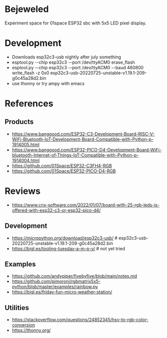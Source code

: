 # Bejeweled

Experiment space for 01space ESP32 sbc with 5x5 LED pixel display.

# Development
- Downloads esp32c3-usb nightly after july something
- esptool.py --chip esp32c3 --port /dev/ttyACM0 erase_flash
- esptool.py --chip esp32c3 --port /dev/ttyACM0 --baud 460800 write_flash -z 0x0 esp32c3-usb-20220725-unstable-v1.19.1-209-g0c45a28d2.bin
- use thonny or try ampy with emacs

# References

## Products
- https://www.banggood.com/ESP32-C3-Development-Board-RISC-V-WiFi-Bluetooth-IoT-Development-Board-Compatible-with-Python-p-1914005.html
- https://www.banggood.com/ESP32-PICO-D4-Development-Board-WiFi-bluetooth-Internet-of-Things-IoT-Compatible-with-Python-p-1914004.html
- https://github.com/01Space/ESP32-C3FH4-RGB
- https://github.com/01Space/ESP32-PICO-D4-RGB

# Reviews
- https://www.cnx-software.com/2022/01/07/board-with-25-rgb-leds-is-offered-with-esp32-c3-or-esp32-pico-d4/

## Development
- https://micropython.org/download/esp32c3-usb/ # esp32c3-usb-20220725-unstable-v1.19.1-209-g0c45a28d2.bin
- https://bigl.es/tooling-tuesday-a-m-p-y/ # not yet tried

## Examples
- https://github.com/andypiper/fivebyfive/blob/main/notes.md
- https://github.com/pimoroni/rgbmatrix5x5-python/blob/master/examples/rainbow.py
- https://bigl.es/friday-fun-micro-weather-station/

## Utilities
- https://stackoverflow.com/questions/24852345/hsv-to-rgb-color-conversion
- https://thonny.org/
